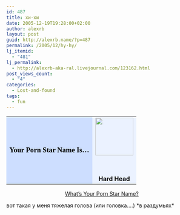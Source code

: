 ```yaml
---
id: 487
title: хи-хи
date: 2005-12-19T19:28:00+02:00
author: alexrb
layout: post
guid: http://alexrb.name/?p=487
permalink: /2005/12/hy-hy/
lj_itemid:
  - "481"
lj_permalink:
  - http://alexrb-aka-ral.livejournal.com/123162.html
post_views_count:
  - "4"
categories:
  - Lost-and-found
tags:
  - fun
---
```

<table width=350 align=center border=0 cellspacing=0 cellpadding=2> 

<td bgcolor="#CDDEFF" align=center><font face="Georgia, Times New Roman, Times, serif" style='color:black; font-size: 14pt;'><b>Your Porn Star Name Is&#8230;</b></font></td> 
<td bgcolor="#EBF2FF">
  <center>
    <img src="http://images.blogthings.com/pornstarnamegenerator/boy.jpg" height="100" width="100" />
  </center>
  
  <font color="#000000"><br /> 
  
  <center>
    <strong>Hard Head</strong>
  </center></font>
</td></table> 

<div align="center">
  <a href="http://www.blogthings.com/pornstarnamegenerator/">What&#8217;s Your Porn Star Name?</a>
</div>

вот такая у меня тяжелая голова (или головка&#8230;.) \*в раздумьях\*